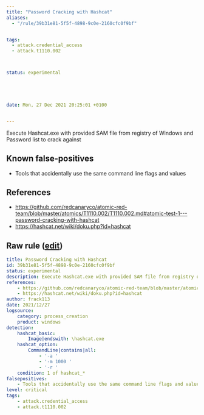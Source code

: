 ```yaml
---
title: "Password Cracking with Hashcat"
aliases:
  - "/rule/39b31e81-5f5f-4898-9c0e-2160cfc0f9bf"


tags:
  - attack.credential_access
  - attack.t1110.002



status: experimental





date: Mon, 27 Dec 2021 20:25:01 +0100


---
```


Execute Hashcat.exe with provided SAM file from registry of Windows and Password list to crack against

<!--more-->


## Known false-positives

* Tools that accidentally use the same command line flags and values



## References

* https://github.com/redcanaryco/atomic-red-team/blob/master/atomics/T1110.002/T1110.002.md#atomic-test-1---password-cracking-with-hashcat
* https://hashcat.net/wiki/doku.php?id=hashcat


## Raw rule ([edit](https://github.com/SigmaHQ/sigma/edit/master/rules/windows/process_creation/proc_creation_win_hashcat.yml))
```yaml
title: Password Cracking with Hashcat
id: 39b31e81-5f5f-4898-9c0e-2160cfc0f9bf
status: experimental
description: Execute Hashcat.exe with provided SAM file from registry of Windows and Password list to crack against
references:
    - https://github.com/redcanaryco/atomic-red-team/blob/master/atomics/T1110.002/T1110.002.md#atomic-test-1---password-cracking-with-hashcat
    - https://hashcat.net/wiki/doku.php?id=hashcat
author: frack113
date: 2021/12/27
logsource:
    category: process_creation
    product: windows
detection:
    hashcat_basic:
        Image|endswith: \hashcat.exe 
    hashcat_option:
        CommandLine|contains|all:
            - '-a '
            - '-m 1000 '
            - '-r '
    condition: 1 of hashcat_*
falsepositives:
    - Tools that accidentally use the same command line flags and values
level: critical
tags:
    - attack.credential_access
    - attack.t1110.002

```
